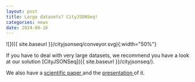 ```yaml
---
layout: post
title: Large datasets? CityJSONSeq!
categories: news
date: 2024-09-16
---
```


![]({{ site.baseurl }}/cityjsonseq/conveyor.svg){:width="50%"}

If you have to deal with very large datasets, we recommend you have a look at our solution [CityJSONSeq]({{ site.baseurl }}/cityjsonseq/).

We also have a [scientific paper <i class="fas fa-file-pdf"></i>](https://doi.org/10.5194/isprs-archives-XLVIII-4-W11-2024-57-2024) and the [presentation <i class="fas fa-file-powerpoint"></i>](https://speakerdeck.com/hugoledoux/streaming-cityjson-datasets) of it.
